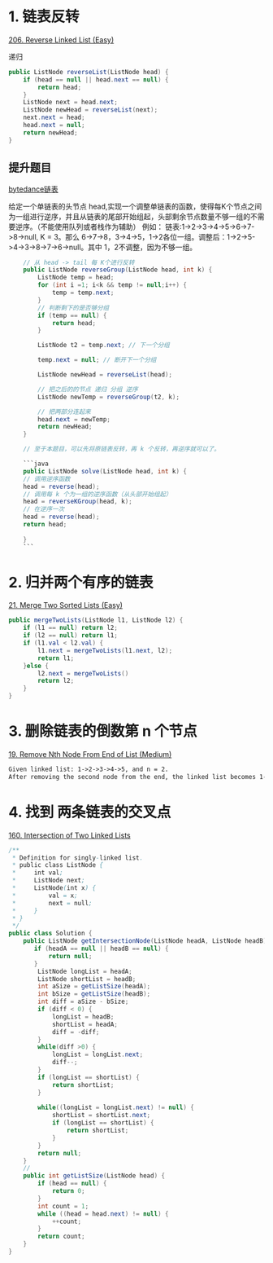 
#  1. 链表反转

[206. Reverse Linked List (Easy)](https://leetcode.com/problems/reverse-linked-list/description/)

递归
```java
public ListNode reverseList(ListNode head) {
    if (head == null || head.next == null) {
        return head;
    }
    ListNode next = head.next;
    ListNode newHead = reverseList(next);
    next.next = head;
    head.next = null;
    return newHead;
}
```
## 提升题目

[bytedance链表](https://juejin.im/post/5d4f76325188253b49244dd0)

给定一个单链表的头节点 head,实现一个调整单链表的函数，使得每K个节点之间为一组进行逆序，并且从链表的尾部开始组起，头部剩余节点数量不够一组的不需要逆序。（不能使用队列或者栈作为辅助）
例如：
链表:1->2->3->4->5->6->7->8->null, K = 3。那么 6->7->8，3->4->5，1->2各位一组。调整后：1->2->5->4->3->8->7->6->null。其中 1，2不调整，因为不够一组。

```java
    // 从 head -> tail 每 K个进行反转
    public ListNode reverseGroup(ListNode head, int k) {
        ListNode temp = head;
        for (int i =1; i<k && temp != null;i++) {
            temp = temp.next;
        }
        // 判断剩下的是否够分组
        if (temp == null) {
            return head;
        }

        ListNode t2 = temp.next; // 下一个分组

        temp.next = null; // 断开下一个分组

        ListNode newHead = reverseList(head);

        // 把之后的的节点 递归 分组 逆序
        ListNode newTemp = reverseGroup(t2, k);

        // 把两部分连起来
        head.next = newTemp;
        return newHead;
    }

    // 至于本题目，可以先将原链表反转，再 k 个反转，再逆序就可以了。

    ```java
    public ListNode solve(ListNode head, int k) {
    // 调用逆序函数
    head = reverse(head);
    // 调用每 k 个为一组的逆序函数（从头部开始组起）
    head = reverseKGroup(head, k);
    // 在逆序一次
    head = reverse(head);
    return head;
    
    }
    ```
```


#  2. 归并两个有序的链表

[21. Merge Two Sorted Lists (Easy)](https://leetcode.com/problems/merge-two-sorted-lists/description/)

```java
public mergeTwoLists(ListNode l1, ListNode l2) {
    if (l1 == null) return l2;
    if (l2 == null) return l1;
    if (l1.val < l2.val) {
        l1.next = mergeTwoLists(l1.next, l2);
        return l1;
    }else {
        l2.next = mergeTwoLists()
        return l2;
    }
}
```

#  3. 删除链表的倒数第 n 个节点

[19. Remove Nth Node From End of List (Medium)](https://leetcode.com/problems/remove-nth-node-from-end-of-list/description/)

```html
Given linked list: 1->2->3->4->5, and n = 2.
After removing the second node from the end, the linked list becomes 1->2->3->5.
```

# 4. 找到 两条链表的交叉点
[160. Intersection of Two Linked Lists](https://leetcode.com/problems/intersection-of-two-linked-lists/)

```java
/**
 * Definition for singly-linked list.
 * public class ListNode {
 *     int val;
 *     ListNode next;
 *     ListNode(int x) {
 *         val = x;
 *         next = null;
 *     }
 * }
 */
public class Solution {
    public ListNode getIntersectionNode(ListNode headA, ListNode headB) {
       if (headA == null || headB == null) {
           return null;
       }
        ListNode longList = headA;
        ListNode shortList = headB;
        int aSize = getListSize(headA);
        int bSize = getListSize(headB);
        int diff = aSize - bSize;
        if (diff < 0) {
            longList = headB;
            shortList = headA;
            diff = -diff;
        }
        while(diff >0) {
            longList = longList.next;
            diff--;
        }
        if (longList == shortList) {
            return shortList;
        }
        
        while((longList = longList.next) != null) {
            shortList = shortList.next;
            if (longList == shortList) {
                return shortList;
            }
        }
        return null;
    }
    //
    public int getListSize(ListNode head) {
        if (head == null) {
            return 0;
        }
        int count = 1;
        while ((head = head.next) != null) {
            ++count;
        }
        return count;
    }
}
```

